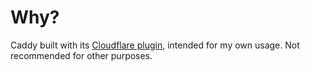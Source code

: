 # Why?

Caddy built with its [Cloudflare plugin](https://github.com/caddy-dns/cloudflare), intended for my own usage. Not recommended for other purposes.
